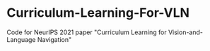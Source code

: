 # Curriculum-Learning-For-VLN
Code for NeurIPS 2021 paper "Curriculum Learning for Vision-and-Language Navigation"
